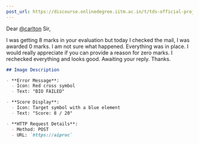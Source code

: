 ```yaml
---
post_url: https://discourse.onlinedegree.iitm.ac.in/t/tds-official-project1-discrepencies/171141/304
---
```

Dear [@carlton](/u/carlton) Sir,

I was getting 8 marks in your evaluation but today I checked the mail, I was awarded 0 marks. I am not sure what happened. Everything was in place. I would really appreciate if you can provide a reason for zero marks. I rechecked everything and looks good. Awaiting your reply. Thanks.

```markdown
## Image Description

- **Error Message**: 
  - Icon: Red cross symbol 
  - Text: "BIO FAILED"

- **Score Display**:
  - Icon: Target symbol with a blue element
  - Text: "Score: 8 / 20"

- **HTTP Request Details**:
  - Method: POST
  - URL: `https://aiproc`
```